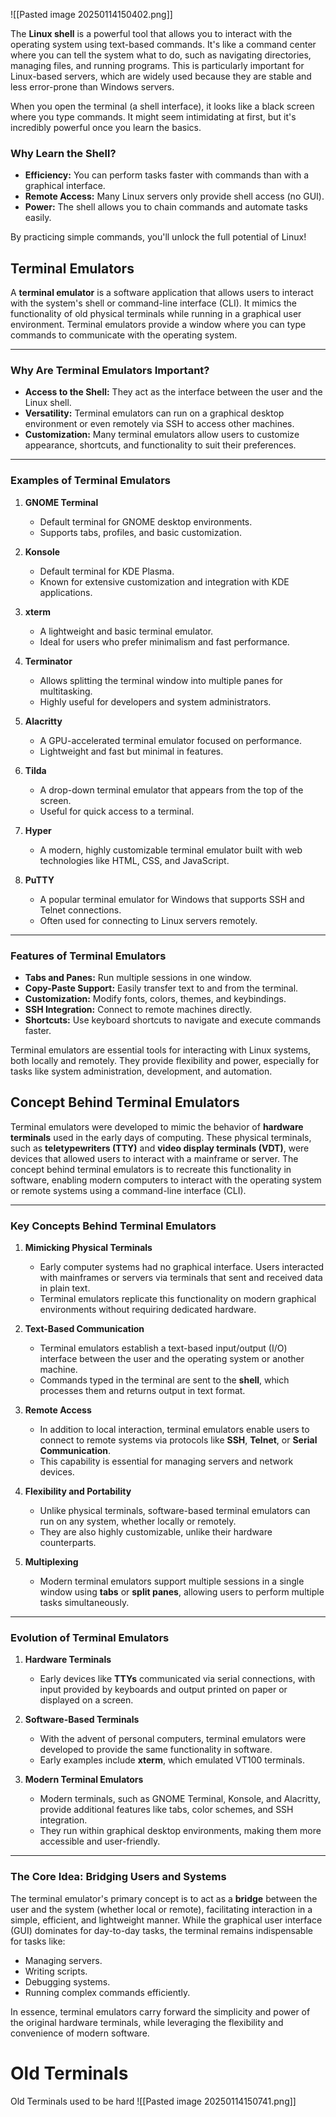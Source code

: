 ![[Pasted image 20250114150402.png]]

The **Linux shell** is a powerful tool that allows you to interact with the operating system using text-based commands. It's like a command center where you can tell the system what to do, such as navigating directories, managing files, and running programs. This is particularly important for Linux-based servers, which are widely used because they are stable and less error-prone than Windows servers.

When you open the terminal (a shell interface), it looks like a black screen where you type commands. It might seem intimidating at first, but it's incredibly powerful once you learn the basics.

### Why Learn the Shell?

- **Efficiency:** You can perform tasks faster with commands than with a graphical interface.
- **Remote Access:** Many Linux servers only provide shell access (no GUI).
- **Power:** The shell allows you to chain commands and automate tasks easily.

By practicing simple commands, you'll unlock the full potential of Linux!

## Terminal Emulators

A **terminal emulator** is a software application that allows users to interact with the system's shell or command-line interface (CLI). It mimics the functionality of old physical terminals while running in a graphical user environment. Terminal emulators provide a window where you can type commands to communicate with the operating system.

---

### Why Are Terminal Emulators Important?

- **Access to the Shell:** They act as the interface between the user and the Linux shell.
- **Versatility:** Terminal emulators can run on a graphical desktop environment or even remotely via SSH to access other machines.
- **Customization:** Many terminal emulators allow users to customize appearance, shortcuts, and functionality to suit their preferences.

---

### Examples of Terminal Emulators

1. **GNOME Terminal**
    
    - Default terminal for GNOME desktop environments.
    - Supports tabs, profiles, and basic customization.
2. **Konsole**
    
    - Default terminal for KDE Plasma.
    - Known for extensive customization and integration with KDE applications.
3. **xterm**
    
    - A lightweight and basic terminal emulator.
    - Ideal for users who prefer minimalism and fast performance.
4. **Terminator**
    
    - Allows splitting the terminal window into multiple panes for multitasking.
    - Highly useful for developers and system administrators.
5. **Alacritty**
    
    - A GPU-accelerated terminal emulator focused on performance.
    - Lightweight and fast but minimal in features.
6. **Tilda**
    
    - A drop-down terminal emulator that appears from the top of the screen.
    - Useful for quick access to a terminal.
7. **Hyper**
    
    - A modern, highly customizable terminal emulator built with web technologies like HTML, CSS, and JavaScript.
8. **PuTTY**
    
    - A popular terminal emulator for Windows that supports SSH and Telnet connections.
    - Often used for connecting to Linux servers remotely.

---

### Features of Terminal Emulators

- **Tabs and Panes:** Run multiple sessions in one window.
- **Copy-Paste Support:** Easily transfer text to and from the terminal.
- **Customization:** Modify fonts, colors, themes, and keybindings.
- **SSH Integration:** Connect to remote machines directly.
- **Shortcuts:** Use keyboard shortcuts to navigate and execute commands faster.

Terminal emulators are essential tools for interacting with Linux systems, both locally and remotely. They provide flexibility and power, especially for tasks like system administration, development, and automation.

## Concept Behind Terminal Emulators

Terminal emulators were developed to mimic the behavior of **hardware terminals** used in the early days of computing. These physical terminals, such as **teletypewriters (TTY)** and **video display terminals (VDT)**, were devices that allowed users to interact with a mainframe or server. The concept behind terminal emulators is to recreate this functionality in software, enabling modern computers to interact with the operating system or remote systems using a command-line interface (CLI).

---

### Key Concepts Behind Terminal Emulators

1. **Mimicking Physical Terminals**
    
    - Early computer systems had no graphical interface. Users interacted with mainframes or servers via terminals that sent and received data in plain text.
    - Terminal emulators replicate this functionality on modern graphical environments without requiring dedicated hardware.
2. **Text-Based Communication**
    
    - Terminal emulators establish a text-based input/output (I/O) interface between the user and the operating system or another machine.
    - Commands typed in the terminal are sent to the **shell**, which processes them and returns output in text format.
3. **Remote Access**
    
    - In addition to local interaction, terminal emulators enable users to connect to remote systems via protocols like **SSH**, **Telnet**, or **Serial Communication**.
    - This capability is essential for managing servers and network devices.
4. **Flexibility and Portability**
    
    - Unlike physical terminals, software-based terminal emulators can run on any system, whether locally or remotely.
    - They are also highly customizable, unlike their hardware counterparts.
5. **Multiplexing**
    
    - Modern terminal emulators support multiple sessions in a single window using **tabs** or **split panes**, allowing users to perform multiple tasks simultaneously.

---

### Evolution of Terminal Emulators

1. **Hardware Terminals**
    
    - Early devices like **TTYs** communicated via serial connections, with input provided by keyboards and output printed on paper or displayed on a screen.
2. **Software-Based Terminals**
    
    - With the advent of personal computers, terminal emulators were developed to provide the same functionality in software.
    - Early examples include **xterm**, which emulated VT100 terminals.
3. **Modern Terminal Emulators**
    
    - Modern terminals, such as GNOME Terminal, Konsole, and Alacritty, provide additional features like tabs, color schemes, and SSH integration.
    - They run within graphical desktop environments, making them more accessible and user-friendly.

---

### The Core Idea: Bridging Users and Systems

The terminal emulator's primary concept is to act as a **bridge** between the user and the system (whether local or remote), facilitating interaction in a simple, efficient, and lightweight manner. While the graphical user interface (GUI) dominates for day-to-day tasks, the terminal remains indispensable for tasks like:

- Managing servers.
- Writing scripts.
- Debugging systems.
- Running complex commands efficiently.

In essence, terminal emulators carry forward the simplicity and power of the original hardware terminals, while leveraging the flexibility and convenience of modern software.

# Old Terminals

Old Terminals used to be hard
![[Pasted image 20250114150741.png]]